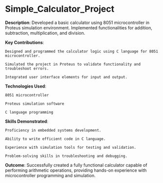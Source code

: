 # Simple_Calculator_Project
**Description**: Developed a basic calculator using 8051 microcontroller in Proteus simulation environment. Implemented functionalities for addition, subtraction, multiplication, and division.

**Key Contributions**:

    Designed and programmed the calculator logic using C language for 8051 microcontroller.

    Simulated the project in Proteus to validate functionality and troubleshoot errors.

    Integrated user interface elements for input and output.

**Technologies Used**:
    
    8051 microcontroller

    Proteus simulation software

    C language programming

**Skills Demonstrated**:

    Proficiency in embedded systems development.

    Ability to write efficient code in C language.

    Experience with simulation tools for testing and validation.

    Problem-solving skills in troubleshooting and debugging.

**Outcome**: Successfully created a fully functional calculator capable of performing arithmetic operations, providing hands-on experience with microcontroller programming and simulation.
